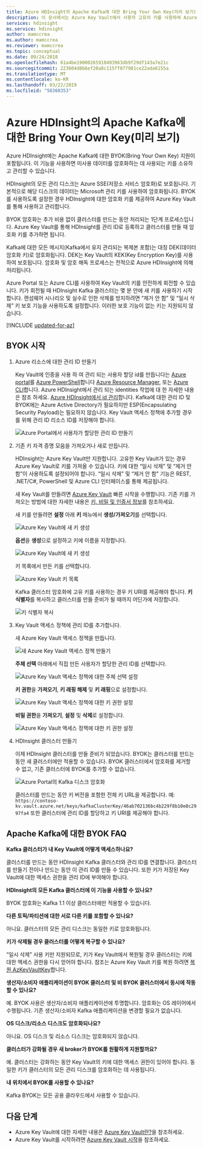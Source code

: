 ```yaml
---
title: Azure HDInsight의 Apache Kafka에 대한 Bring Your Own Key(미리 보기)
description: 이 문서에서는 Azure Key Vault에서 사용자 고유의 키를 사용하여 Azure HDInsight의 Apache Kafka에 저장된 데이터를 암호화하는 방법을 설명합니다.
services: hdinsight
ms.service: hdinsight
author: mamccrea
ms.author: mamccrea
ms.reviewer: mamccrea
ms.topic: conceptual
ms.date: 09/24/2018
ms.openlocfilehash: 61a4be19000265910493963db9f29df143a7e21c
ms.sourcegitcommit: 223604d8b6ef20a8c115ff877981ce22ada6155a
ms.translationtype: MT
ms.contentlocale: ko-KR
ms.lasthandoff: 03/22/2019
ms.locfileid: "58360353"
---
```

# <a name="bring-your-own-key-for-apache-kafka-on-azure-hdinsight-preview"></a>Azure HDInsight의 Apache Kafka에 대한 Bring Your Own Key(미리 보기)

Azure HDInsight에는 Apache Kafka에 대한 BYOK(Bring Your Own Key) 지원이 포함됩니다. 이 기능을 사용하면 미사용 데이터를 암호화하는 데 사용되는 키를 소유하고 관리할 수 있습니다. 

HDInsight의 모든 관리 디스크는 Azure SSE(저장소 서비스 암호화)로 보호됩니다. 기본적으로 해당 디스크의 데이터는 Microsoft 관리 키를 사용하여 암호화됩니다. BYOK를 사용하도록 설정한 경우 HDInsight에 대한 암호화 키를 제공하여 Azure Key Vault를 통해 사용하고 관리합니다. 

BYOK 암호화는 추가 비용 없이 클러스터를 만드는 동안 처리되는 1단계 프로세스입니다. Azure Key Vault를 통해 HDInsight를 관리 ID로 등록하고 클러스터를 만들 때 암호화 키를 추가하면 됩니다.

Kafka에 대한 모든 메시지(Kafka에서 유지 관리되는 복제본 포함)는 대칭 DEK(데이터 암호화 키)로 암호화됩니다. DEK는 Key Vault의 KEK(Key Encryption Key)를 사용하여 보호됩니다. 암호화 및 암호 해독 프로세스는 전적으로 Azure HDInsight에 의해 처리됩니다. 

Azure Portal 또는 Azure CLI를 사용하여 Key Vault의 키를 안전하게 회전할 수 있습니다. 키가 회전될 때 HDInsight Kafka 클러스터는 몇 분 안에 새 키를 사용하기 시작합니다. 랜섬웨어 시나리오 및 실수로 인한 삭제를 방지하려면 “제거 안 함” 및 “일시 삭제” 키 보호 기능을 사용하도록 설정합니다. 이러한 보호 기능이 없는 키는 지원되지 않습니다.

[!INCLUDE [updated-for-az](../../../includes/updated-for-az.md)]

## <a name="get-started-with-byok"></a>BYOK 시작

1. Azure 리소스에 대한 관리 ID 만들기

   Key Vault에 인증을 사용 하 여 관리 되는 사용자 할당 id를 만듭니다는 [Azure portal](../../active-directory/managed-identities-azure-resources/how-to-manage-ua-identity-portal.md)를 [Azure PowerShell](../../active-directory/managed-identities-azure-resources/how-to-manage-ua-identity-powershell.md)합니다 [Azure Resource Manager](../../active-directory/managed-identities-azure-resources/how-to-manage-ua-identity-arm.md), 또는 [ Azure CLI](../../active-directory/managed-identities-azure-resources/how-to-manage-ua-identity-cli.md)합니다. Azure HDInsight에서 관리 되는 identities 작업에 대 한 자세한 내용은 참조 하세요. [Azure HDInsight에서 id 관리](../hdinsight-managed-identities.md)합니다. Kafka에 대한 관리 ID 및 BYOK에는 Azure Active Directory가 필요하지만 ESP(Encapsulating Security Payload)는 필요하지 않습니다. Key Vault 액세스 정책에 추가할 경우를 위해 관리 ID 리소스 ID를 저장해야 합니다.

   ![Azure Portal에서 사용자가 할당한 관리 ID 만들기](./media/apache-kafka-byok/user-managed-identity-portal.png)

2. 기존 키 자격 증명 모음을 가져오거나 새로 만듭니다.

   HDInsight는 Azure Key Vault만 지원합니다. 고유한 Key Vault가 있는 경우 Azure Key Vault로 키를 가져올 수 있습니다. 키에 대한 “일시 삭제” 및 “제거 안 함”이 사용하도록 설정되어야 합니다. “일시 삭제” 및 “제거 안 함” 기능은 REST, .NET/C#, PowerShell 및 Azure CLI 인터페이스를 통해 제공됩니다.

   새 Key Vault를 만들려면 [Azure Key Vault](../../key-vault/key-vault-overview.md) 빠른 시작을 수행합니다. 기존 키를 가져오는 방법에 대한 자세한 내용은 [키, 비밀 및 인증서 정보](../../key-vault/about-keys-secrets-and-certificates.md)를 참조하세요.

   새 키를 만들려면 **설정** 아래 **키** 메뉴에서 **생성/가져오기**를 선택합니다.

   ![Azure Key Vault에 새 키 생성](./media/apache-kafka-byok/kafka-create-new-key.png)

   **옵션**을 **생성**으로 설정하고 키에 이름을 지정합니다.

   ![Azure Key Vault에 새 키 생성](./media/apache-kafka-byok/kafka-create-a-key.png)

   키 목록에서 만든 키를 선택합니다.

   ![Azure Key Vault 키 목록](./media/apache-kafka-byok/kafka-key-vault-key-list.png)

   Kafka 클러스터 암호화에 고유 키를 사용하는 경우 키 URI를 제공해야 합니다. **키 식별자**를 복사하고 클러스터를 만들 준비가 될 때까지 어딘가에 저장합니다.

   ![키 식별자 복사](./media/apache-kafka-byok/kafka-get-key-identifier.png)
   
3. Key Vault 액세스 정책에 관리 ID를 추가합니다.

   새 Azure Key Vault 액세스 정책을 만듭니다.

   ![새 Azure Key Vault 액세스 정책 만들기](./media/apache-kafka-byok/add-key-vault-access-policy.png)

   **주체 선택** 아래에서 직접 만든 사용자가 할당한 관리 ID를 선택합니다.

   ![Azure Key Vault 액세스 정책에 대한 주체 선택 설정](./media/apache-kafka-byok/add-key-vault-access-policy-select-principal.png)

   **키 권한**을 **가져오기**, **키 래핑 해제** 및 **키 래핑**으로 설정합니다.

   ![Azure Key Vault 액세스 정책에 대한 키 권한 설정](./media/apache-kafka-byok/add-key-vault-access-policy-keys.png)

   **비밀 권한**을 **가져오기**, **설정** 및 **삭제**로 설정합니다.

   ![Azure Key Vault 액세스 정책에 대한 키 권한 설정](./media/apache-kafka-byok/add-key-vault-access-policy-secrets.png)

4. HDInsight 클러스터 만들기

   이제 HDInsight 클러스터를 만들 준비가 되었습니다. BYOK는 클러스터를 만드는 동안 새 클러스터에만 적용할 수 있습니다. BYOK 클러스터에서 암호화를 제거할 수 없고, 기존 클러스터에 BYOK를 추가할 수 없습니다.

   ![Azure Portal의 Kafka 디스크 암호화](./media/apache-kafka-byok/apache-kafka-byok-portal.png)

   클러스터를 만드는 동안 키 버전을 포함한 전체 키 URL을 제공합니다. 예: `https://contoso-kv.vault.azure.net/keys/kafkaClusterKey/46ab702136bc4b229f8b10e8c2997fa4` 또한 클러스터에 관리 ID를 할당하고 키 URI를 제공해야 합니다.

## <a name="faq-for-byok-to-apache-kafka"></a>Apache Kafka에 대한 BYOK FAQ

**Kafka 클러스터가 내 Key Vault에 어떻게 액세스하나요?**

   클러스터를 만드는 동안 HDInsight Kafka 클러스터와 관리 ID를 연결합니다. 클러스터를 만들기 전이나 만드는 동안 이 관리 ID를 만들 수 있습니다. 또한 키가 저장된 Key Vault에 대한 액세스 권한을 관리 ID에 부여해야 합니다.

**HDInsight의 모든 Kafka 클러스터에 이 기능을 사용할 수 있나요?**

   BYOK 암호화는 Kafka 1.1 이상 클러스터에만 적용할 수 있습니다.

**다른 토픽/파티션에 대한 서로 다른 키를 포함할 수 있나요?**

   아니요. 클러스터의 모든 관리 디스크는 동일한 키로 암호화됩니다.

**키가 삭제될 경우 클러스터를 어떻게 복구할 수 있나요?**

   “일시 삭제” 사용 키만 지원되므로, 키가 Key Vault에서 복원될 경우 클러스터는 키에 대한 액세스 권한을 다시 얻어야 합니다. 참조는 Azure Key Vault 키를 복원 하려면 [복원 AzKeyVaultKey](/powershell/module/az.keyvault/restore-azkeyvaultkey)합니다.

**생산자/소비자 애플리케이션이 BYOK 클러스터 및 비 BYOK 클러스터에서 동시에 작동할 수 있나요?**

   예. BYOK 사용은 생산자/소비자 애플리케이션에 투명합니다. 암호화는 OS 레이어에서 수행됩니다. 기존 생산자/소비자 Kafka 애플리케이션을 변경할 필요가 없습니다.

**OS 디스크/리소스 디스크도 암호화되나요?**

   아니요. OS 디스크 및 리소스 디스크는 암호화되지 않습니다.

**클러스터가 강화될 경우 새 broker가 BYOK를 원활하게 지원할까요?**

   예. 클러스터는 강화하는 동안 Key Vault의 키에 대한 액세스 권한이 있어야 합니다. 동일한 키가 클러스터의 모든 관리 디스크를 암호화하는 데 사용됩니다.

**내 위치에서 BYOK를 사용할 수 있나요?**

   Kafka BYOK는 모든 공용 클라우드에서 사용할 수 있습니다.

## <a name="next-steps"></a>다음 단계

* Azure Key Vault에 대한 자세한 내용은 [Azure Key Vault란?](../../key-vault/key-vault-whatis.md)을 참조하세요.
* Azure Key Vault를 시작하려면 [Azure Key Vault 시작](../../key-vault/key-vault-overview.md)을 참조하세요.
